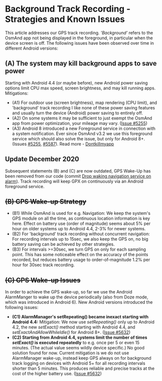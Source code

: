 # Background Track Recording - Strategies and Known Issues
This article addresses our GPS track recording. *'Background'* refers to the OsmAnd app not being displayed in the foreground, in particular when the device screen is off.
The following issues have been observed over time in different Android versions:

## (A) The system may kill background apps to save power
Starting with Android 4.4 (or maybe before), new Android power saving options limit CPU max speed, screen brightness, and may kill running apps. Mitigations:
- (A1) For outdoor use (screen brightness), map rendering (CPU limit), and 'background' track recording I like none of these power saving features and usually turn the device (Android) power saving to entirely off.
- (A2) On some systems it may be sufficient to just exempt the OsmAnd app from power optimization, your mileage may vary. ([Issue \#5255](https://github.com/osmandapp/Osmand/issues/5255))
- (A3) Android 8 introduced a new Foreground service in connection with a system notification. Ever since OsmAnd v3.2 we use this foreground service which should also solve the issue, but only for Android 8+. (Issues [\#5255](https://github.com/osmandapp/Osmand/issues/5255), [\#5587](https://github.com/osmandapp/Osmand/issues/5587)). Read more - [Dontkillmyapp](https://dontkillmyapp.com/)

## Update December 2020
Subsequent statements (B) and (C) are now outdated, GPS Wake-Up has been removed from our code (commit [Drop waking navigation service on alarm](https://github.com/osmandapp/OsmAnd/commit/950a9cc8f8660b3f3d750391ddc1429d5dc38b34)). Track recording will keep GPX on continuously via an Android foreground service.

## <del>(B) GPS Wake-up Strategy</del>
- (B1) While OsmAnd is used for e.g. Navigation: We keep the system's GPS module on all the time, as continuous location information is key here. Effect on battery use (order of magnitude) seems about 5% per hour on older systems up to Android 4.4, 2-3% for newer systems.
- (B2) For 'background' track recording without concurrent navigation: For recording intervals up to 15sec, we also keep the GPS on, no big battery saving can be achieved by other strategies.
- (B3) For intervals \>=30sec, we turn GPS on only for each sampling point. This has some noticeable effect on the accuracy of the points recorded, but reduces battery usage to order-of-magnitude 1.2% per hour for 30sec track recording.

## <del>(C) GPS Wake-up Issues</del>
In order to achieve the GPS wake-up, so far we use the Android AlarmManger to wake up the device periodically (also from Doze mode, which was introduced in Android 6). New Android versions introduced the following issues:
- **(C1) AlarmManager's setRepeating() became inexact starting with Android 4.4:**
Mitigation: We now use *setRepeating()* only up to Android 4.2, the new *setExact()* method starting with Android 4.4, and *setExactAndAllowWhileIdle()* for Android 8+. ([Issue \#5632](https://github.com/osmandapp/Osmand/issues/5632))
- **(C2) Starting from Android 4.4, systems limit the number of times *setExact()* is executed repeatedly** to e.g. once per 5 or even 15 minutes. (The actual value seems wildly device specific.)
No good solution found for now. Current mitigation is we do not use AlarmManager wake-up, instead keep GPS always on for background track logging on devices with Android 5+ for all recording intervals shorter than 5 minutes. This produces reliable and precise tracks at the cost of the higher battery use. ([Issue \#5632](https://github.com/osmandapp/Osmand/issues/5632))
